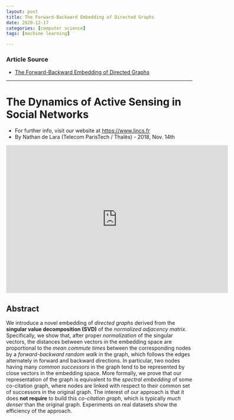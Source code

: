```yaml
---
layout: post
title: The Forward-Backward Embedding of Directed Graphs
date: 2020-12-17
categories: [computer science]
tags: [machine learning]

---
```


### Article Source
* [The Forward-Backward Embedding of Directed Graphs](https://www.youtube.com/watch?v=3LyjiI0ope4)

----

# The Dynamics of Active Sensing in Social Networks

* For further info, visit our website at https://www.lincs.fr 
* By Nathan de Lara (Telecom ParisTech / Thalès) - 2018, Nov. 14th

<iframe width="600" height="400" src="https://www.youtube.com/embed/3LyjiI0ope4" frameborder="0" allow="accelerometer; autoplay; clipboard-write; encrypted-media; gyroscope; picture-in-picture" allowfullscreen></iframe>
 
## Abstract
We introduce a novel embedding of *directed graphs* derived from the **singular value decomposition (SVD)** of the *normalized adjacency matrix*. Specifically, we show that, after proper *normalization* of the singular vectors, the distances between vectors in the embedding space are proportional to the *mean commute times* between the corresponding nodes by a *forward-backward random walk* in the graph, which follows the edges alternately in forward and backward directions. 
In particular, two nodes having many *common successors* in the graph tend to be represented by close vectors in the embedding space. More formally, we prove that our representation of the
graph is equivalent to the *spectral embedding* of some co-citation graph, where nodes are linked with respect to their common set of successors in the original graph. The interest of our approach is that it does **not require** to build this *co-citation graph*, which is typically *much denser* than the original graph. Experiments on real datasets show the efficiency of the approach.